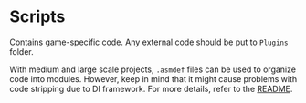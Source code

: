 ﻿# Scripts
Contains game-specific code. Any external code should be put to `Plugins` folder.

With medium and large scale projects, `.asmdef` files can be used to organize code into modules. However, keep in mind that it might cause problems with code stripping due to DI framework. For more details, refer to the [README](https://github.com/Delt06/di-framework).